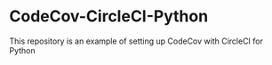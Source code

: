 # CodeCov-CircleCI-Python
This repository is an example of setting up CodeCov with CircleCI for Python
